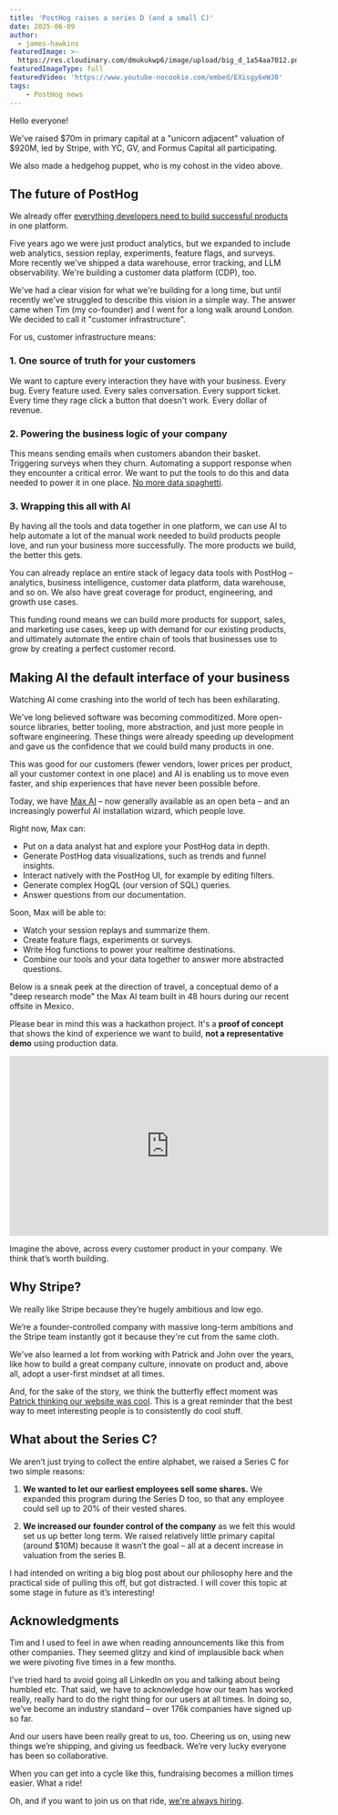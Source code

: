 ```yaml
---
title: 'PostHog raises a series D (and a small C)'
date: 2025-06-09
author:
  - james-hawkins
featuredImage: >-
  https://res.cloudinary.com/dmukukwp6/image/upload/big_d_1a54aa7012.png
featuredImageType: full
featuredVideo: 'https://www.youtube-nocookie.com/embed/EXisgy6eWJ0'
tags:
    - PostHog news
---
```


Hello everyone! 

We've raised $70m in primary capital at a "unicorn adjacent" valuation of $920M, led by Stripe, with YC, GV, and Formus Capital all participating.

We also made a hedgehog puppet, who is my cohost in the video above.

## The future of PostHog

We already offer [everything developers need to build successful products](/why) in one platform.

Five years ago we were just product analytics, but we expanded to include web analytics, session replay, experiments, feature flags, and surveys. More recently we've shipped a data warehouse, error tracking, and LLM observability. We're building a customer data platform (CDP), too.

We've had a clear vision for what we're building for a long time, but until recently we've struggled to describe this vision in a simple way. The answer came when Tim (my co-founder) and I went for a long walk around London. We decided to call it "customer infrastructure". 

For us, customer infrastructure means:

### 1. One source of truth for your customers 

We want to capture every interaction they have with your business. Every bug. Every feature used. Every sales conversation. Every support ticket. Every time they rage click a button that doesn't work. Every dollar of revenue.

### 2. Powering the business logic of your company

This means sending emails when customers abandon their basket. Triggering surveys when they churn. Automating a support response when they encounter a critical error. We want to put the tools to do this and data needed to power it in one place. [No more data spaghetti](/blog/modern-data-stack-sucks).

### 3. Wrapping this all with AI

By having all the tools and data together in one platform, we can use AI to help automate a lot of the manual work needed to build products people love, and run your business more successfully. The more products we build, the better this gets.

You can already replace an entire stack of legacy data tools with PostHog – analytics, business intelligence, customer data platform, data warehouse, and so on. We also have great coverage for product, engineering, and growth use cases.

This funding round means we can build more products for support, sales, and marketing use cases, keep up with demand for our existing products, and ultimately automate the entire chain of tools that businesses use to grow by creating a perfect customer record.

## Making AI the default interface of your business

Watching AI come crashing into the world of tech has been exhilarating.

We've long believed software was becoming commoditized. More open-source libraries, better tooling, more abstraction, and just more people in software engineering. These things were already speeding up development and gave us the confidence that we could build many products in one.

This was good for our customers (fewer vendors, lower prices per product, all your customer context in one place) and AI is enabling us to move even faster, and ship experiences that have never been possible before. 

Today, we have [Max AI](/max) – now generally available as an open beta – and an increasingly powerful AI installation wizard, which people love.

Right now, Max can:

- Put on a data analyst hat and explore your PostHog data in depth.
- Generate PostHog data visualizations, such as trends and funnel insights.
- Interact natively with the PostHog UI, for example by editing filters.
- Generate complex HogQL (our version of SQL) queries.
- Answer questions from our documentation.

Soon, Max will be able to:

- Watch your session replays and summarize them.
- Create feature flags, experiments or surveys.
- Write Hog functions to power your realtime destinations.
- Combine our tools and your data together to answer more abstracted questions.

Below is a sneak peek at the direction of travel, a conceptual demo of a "deep research mode" the Max AI team built in 48 hours during our recent offsite in Mexico. 

Please bear in mind this was a hackathon project. It's a **proof of concept** that shows the kind of experience we want to build, **not a representative demo** using production data.

<iframe width="560" height="315" src="https://www.youtube-nocookie.com/embed/UFUlCp-HAzo?si=2GJe5ms63VOvnkhY" title="YouTube video player" frameborder="0" allow="accelerometer; autoplay; clipboard-write; encrypted-media; gyroscope; picture-in-picture; web-share" referrerpolicy="strict-origin-when-cross-origin" allowfullscreen></iframe>

Imagine the above, across every customer product in your company. We think that’s worth building. 

## Why Stripe?

We really like Stripe because they’re hugely ambitious and low ego. 

We’re a founder-controlled company with massive long-term ambitions and the Stripe team instantly got it because they're cut from the same cloth.

We've also learned a lot from working with Patrick and John over the years, like how to build a great company culture, innovate on product and, above all, adopt a user-first mindset at all times. 

And, for the sake of the story, we think the butterfly effect moment was [Patrick thinking our website was cool](https://x.com/patrickc/status/1728009393118032343). This is a great reminder that the best way to meet interesting people is to consistently do cool stuff.

## What about the Series C?

We aren’t just trying to collect the entire alphabet, we raised a Series C for two simple reasons:

1. **We wanted to let our earliest employees sell some shares.** We expanded this program during the Series D too, so that any employee could sell up to 20% of their vested shares. 

2. **We increased our founder control of the company** as we felt this would set us up better long term. We raised relatively little primary capital (around $10M) because it wasn’t the goal – all at a decent increase in valuation from the series B.

I had intended on writing a big blog post about our philosophy here and the practical side of pulling this off, but got distracted. I will cover this topic at some stage in future as it’s interesting!

## Acknowledgments

Tim and I used to feel in awe when reading announcements like this from other companies. They seemed glitzy and kind of implausible back when we were pivoting five times in a few months.

I’ve tried hard to avoid going all LinkedIn on you and talking about being humbled etc. That said, we have to acknowledge how our team has worked really, really hard to do the right thing for our users at all times. In doing so, we’ve become an industry standard – over 176k companies have signed up so far.

And our users have been really great to us, too. Cheering us on, using new things we’re shipping, and giving us feedback. We’re very lucky everyone has been so collaborative. 

When you can get into a cycle like this, fundraising becomes a million times easier. What a ride!

Oh, and if you want to join us on that ride, [we're always hiring](/careers).

